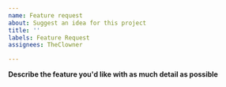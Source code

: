 ```yaml
---
name: Feature request
about: Suggest an idea for this project
title: ''
labels: Feature Request
assignees: TheClowner

---
```


**Describe the feature you'd like with as much detail as possible**
